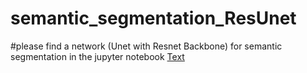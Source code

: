 # semantic_segmentation_ResUnet
#please find a network (Unet with Resnet Backbone) for semantic segmentation in the jupyter notebook [Text](https://github.com/justei97/semantic_segmentation_ResUnet/blob/main/SemanticSegmentation%20(Unet%20with%20ResNetEncoder).ipynb)
